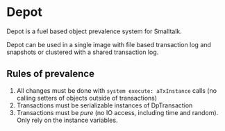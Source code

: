 # Depot

Depot is a fuel based object prevalence system for Smalltalk.

Depot can be used in a single image with file based transaction log and snapshots or
clustered with a shared transaction log.


## Rules of prevalence

1. All changes must be done with `system execute: aTxInstance` calls (no calling setters of objects outside of transactions)
2. Transactions must be serializable instances of DpTransaction
3. Transactions must be *pure* (no IO access, including time and random). Only rely on the instance variables.
